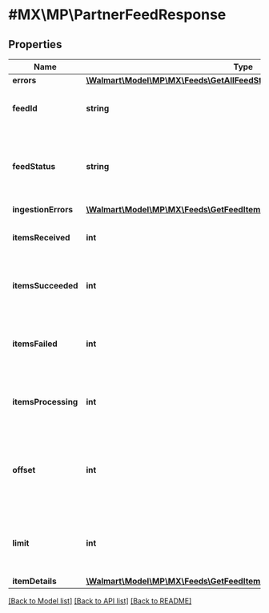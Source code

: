# #MX\MP\PartnerFeedResponse

## Properties

Name | Type | Description | Notes
------------ | ------------- | ------------- | -------------
**errors** | [**\Walmart\Model\MP\MX\Feeds\GetAllFeedStatuses200ResponseErrorsInner[]**](GetAllFeedStatuses200ResponseErrorsInner.md) |  | [optional]
**feedId** | **string** | A unique ID used for tracking the Feed File | [optional]
**feedStatus** | **string** | Can be one of the following: RECEIVED, INPROGRESS, PROCESSED, or ERROR | [optional]
**ingestionErrors** | [**\Walmart\Model\MP\MX\Feeds\GetFeedItemStatus200ResponseIngestionErrors**](GetFeedItemStatus200ResponseIngestionErrors.md) |  | [optional]
**itemsReceived** | **int** | The number of items received in the feed | [optional]
**itemsSucceeded** | **int** | The number of items in the feed that processed successfully | [optional]
**itemsFailed** | **int** | The number of items in the feed that failed due to a data or system error | [optional]
**itemsProcessing** | **int** | The number of items in the feed that are still processing | [optional]
**offset** | **int** | The object response to the starting number, where 0 is the first entity available for request | [optional]
**limit** | **int** | The number of items returned. Cannot be greater than 1000. | [optional]
**itemDetails** | [**\Walmart\Model\MP\MX\Feeds\GetFeedItemStatus200ResponseItemDetails**](GetFeedItemStatus200ResponseItemDetails.md) |  | [optional]


[[Back to Model list]](../) [[Back to API list]](../../Api/MX/MP) [[Back to README]](../../README.md)

